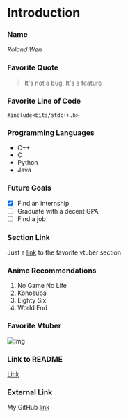
# Introduction

### Name
*Roland Wen*

### Favorite Quote
> It's not a bug. It's a feature

### Favorite Line of Code
```#include<bits/stdc++.h>```

### Programming Languages
* C++
* C
* Python
* Java
<!-- -->

### Future Goals
* [x] Find an internship
* [ ] Graduate with a decent GPA
* [ ] Find a job
<!-- -->

### Section Link
Just a [link](https://github.com/Roland-Wen/CSE-110-Lab0/blob/VS-Code/index.md#favorite-vtuber) to the favorite vtuber section

### Anime Recommendations
1. No Game No Life
2. Konosuba
3. Eighty Six
4. World End
<!-- -->

### Favorite Vtuber
![Img](https://external-preview.redd.it/wLudyrTd4smuK94Y7czP6SuVWfMAjaJgc761BqgoL0U.png?width=640&crop=smart&format=pjpg&auto=webp&s=ead3c939ac59561090145bdc1d459466d312445e)

### Link to README
[Link](/README.md)

### External Link
My GitHub [link](https://github.com/Roland-Wen/)